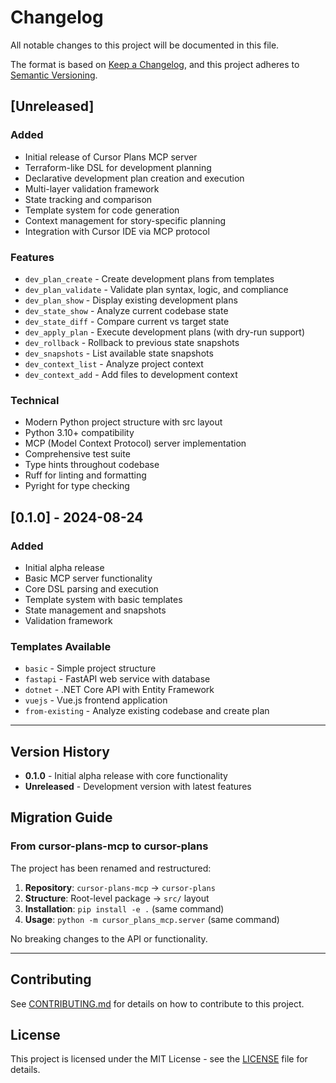 # Changelog

All notable changes to this project will be documented in this file.

The format is based on [Keep a Changelog](https://keepachangelog.com/en/1.0.0/),
and this project adheres to [Semantic Versioning](https://semver.org/spec/v2.0.0.html).

## [Unreleased]

### Added
- Initial release of Cursor Plans MCP server
- Terraform-like DSL for development planning
- Declarative development plan creation and execution
- Multi-layer validation framework
- State tracking and comparison
- Template system for code generation
- Context management for story-specific planning
- Integration with Cursor IDE via MCP protocol

### Features
- `dev_plan_create` - Create development plans from templates
- `dev_plan_validate` - Validate plan syntax, logic, and compliance
- `dev_plan_show` - Display existing development plans
- `dev_state_show` - Analyze current codebase state
- `dev_state_diff` - Compare current vs target state
- `dev_apply_plan` - Execute development plans (with dry-run support)
- `dev_rollback` - Rollback to previous state snapshots
- `dev_snapshots` - List available state snapshots
- `dev_context_list` - Analyze project context
- `dev_context_add` - Add files to development context

### Technical
- Modern Python project structure with src layout
- Python 3.10+ compatibility
- MCP (Model Context Protocol) server implementation
- Comprehensive test suite
- Type hints throughout codebase
- Ruff for linting and formatting
- Pyright for type checking

## [0.1.0] - 2024-08-24

### Added
- Initial alpha release
- Basic MCP server functionality
- Core DSL parsing and execution
- Template system with basic templates
- State management and snapshots
- Validation framework

### Templates Available
- `basic` - Simple project structure
- `fastapi` - FastAPI web service with database
- `dotnet` - .NET Core API with Entity Framework
- `vuejs` - Vue.js frontend application
- `from-existing` - Analyze existing codebase and create plan

---

## Version History

- **0.1.0** - Initial alpha release with core functionality
- **Unreleased** - Development version with latest features

## Migration Guide

### From cursor-plans-mcp to cursor-plans

The project has been renamed and restructured:

1. **Repository**: `cursor-plans-mcp` → `cursor-plans`
2. **Structure**: Root-level package → `src/` layout
3. **Installation**: `pip install -e .` (same command)
4. **Usage**: `python -m cursor_plans_mcp.server` (same command)

No breaking changes to the API or functionality.

---

## Contributing

See [CONTRIBUTING.md](CONTRIBUTING.md) for details on how to contribute to this project.

## License

This project is licensed under the MIT License - see the [LICENSE](LICENSE) file for details.
